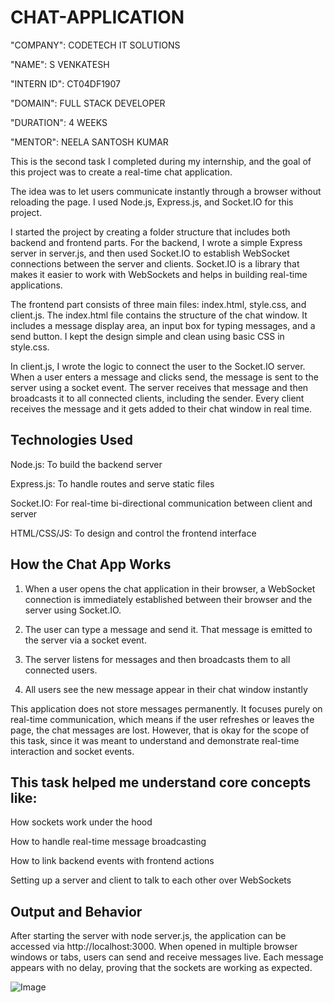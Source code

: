 # CHAT-APPLICATION

"COMPANY": CODETECH IT SOLUTIONS

"NAME": S VENKATESH

"INTERN ID": CT04DF1907

"DOMAIN": FULL STACK DEVELOPER

"DURATION": 4 WEEKS

"MENTOR": NEELA SANTOSH KUMAR

This is the second task I completed during my internship, and the goal of this project was to create a real-time chat application. 

The idea was to let users communicate instantly through a browser without reloading the page. I used Node.js, Express.js, and Socket.IO for this project.

I started the project by creating a folder structure that includes both backend and frontend parts. For the backend, I wrote a simple Express server in server.js, and then used Socket.IO to establish WebSocket connections between the server and clients. Socket.IO is a library that makes it easier to work with WebSockets and helps in building real-time applications.

The frontend part consists of three main files: index.html, style.css, and client.js. The index.html file contains the structure of the chat window. It includes a message display area, an input box for typing messages, and a send button. I kept the design simple and clean using basic CSS in style.css.

In client.js, I wrote the logic to connect the user to the Socket.IO server. When a user enters a message and clicks send, the message is sent to the server using a socket event. The server receives that message and then broadcasts it to all connected clients, including the sender. Every client receives the message and it gets added to their chat window in real time.

## Technologies Used

Node.js: To build the backend server

Express.js: To handle routes and serve static files

Socket.IO: For real-time bi-directional communication between client and server

HTML/CSS/JS: To design and control the frontend interface


## How the Chat App Works

1. When a user opens the chat application in their browser, a WebSocket connection is immediately established between their browser and the server using Socket.IO.

2. The user can type a message and send it. That message is emitted to the server via a socket event.

3. The server listens for messages and then broadcasts them to all connected users.

4. All users see the new message appear in their chat window instantly

This application does not store messages permanently. It focuses purely on real-time communication, which means if the user refreshes or leaves the page, the chat messages are lost. However, that is okay for the scope of this task, since it was meant to understand and demonstrate real-time interaction and socket events.

## This task helped me understand core concepts like:

How sockets work under the hood

How to handle real-time message broadcasting

How to link backend events with frontend actions

Setting up a server and client to talk to each other over WebSockets

## Output and Behavior

After starting the server with node server.js, the application can be accessed via http://localhost:3000. When opened in multiple browser windows or tabs, users can send and receive messages live. Each message appears with no delay, proving that the sockets are working as expected.

![Image](https://github.com/user-attachments/assets/71330c03-26ee-406c-9c0e-9dd99cf5f3e0)
